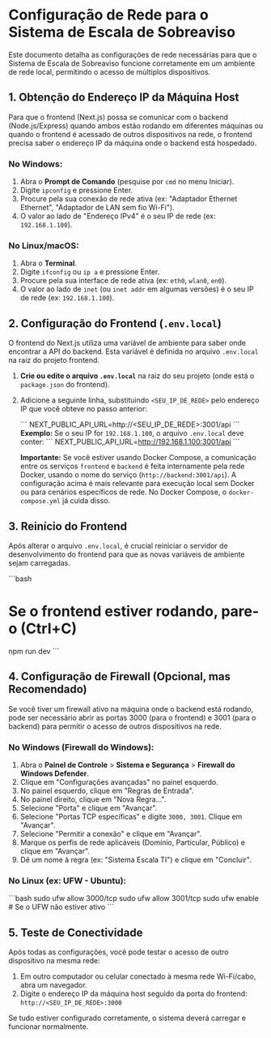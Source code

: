 # Configuração de Rede para o Sistema de Escala de Sobreaviso

Este documento detalha as configurações de rede necessárias para que o Sistema de Escala de Sobreaviso funcione corretamente em um ambiente de rede local, permitindo o acesso de múltiplos dispositivos.

## 1. Obtenção do Endereço IP da Máquina Host

Para que o frontend (Next.js) possa se comunicar com o backend (Node.js/Express) quando ambos estão rodando em diferentes máquinas ou quando o frontend é acessado de outros dispositivos na rede, o frontend precisa saber o endereço IP da máquina onde o backend está hospedado.

### No Windows:
1. Abra o **Prompt de Comando** (pesquise por `cmd` no menu Iniciar).
2. Digite `ipconfig` e pressione Enter.
3. Procure pela sua conexão de rede ativa (ex: "Adaptador Ethernet Ethernet", "Adaptador de LAN sem fio Wi-Fi").
4. O valor ao lado de "Endereço IPv4" é o seu IP de rede (ex: `192.168.1.100`).

### No Linux/macOS:
1. Abra o **Terminal**.
2. Digite `ifconfig` ou `ip a` e pressione Enter.
3. Procure pela sua interface de rede ativa (ex: `eth0`, `wlan0`, `en0`).
4. O valor ao lado de `inet` (ou `inet addr` em algumas versões) é o seu IP de rede (ex: `192.168.1.100`).

## 2. Configuração do Frontend (`.env.local`)

O frontend do Next.js utiliza uma variável de ambiente para saber onde encontrar a API do backend. Esta variável é definida no arquivo `.env.local` na raiz do projeto frontend.

1.  **Crie ou edite o arquivo `.env.local`** na raiz do seu projeto (onde está o `package.json` do frontend).
2.  Adicione a seguinte linha, substituindo `<SEU_IP_DE_REDE>` pelo endereço IP que você obteve no passo anterior:

    \`\`\`
    NEXT_PUBLIC_API_URL=http://<SEU_IP_DE_REDE>:3001/api
    \`\`\`
    **Exemplo:** Se o seu IP for `192.168.1.100`, o arquivo `.env.local` deve conter:
    \`\`\`
    NEXT_PUBLIC_API_URL=http://192.168.1.100:3001/api
    \`\`\`

    **Importante:** Se você estiver usando Docker Compose, a comunicação entre os serviços `frontend` e `backend` é feita internamente pela rede Docker, usando o nome do serviço (`http://backend:3001/api`). A configuração acima é mais relevante para execução local sem Docker ou para cenários específicos de rede. No Docker Compose, o `docker-compose.yml` já cuida disso.

## 3. Reinício do Frontend

Após alterar o arquivo `.env.local`, é crucial reiniciar o servidor de desenvolvimento do frontend para que as novas variáveis de ambiente sejam carregadas.

\`\`\`bash
# Se o frontend estiver rodando, pare-o (Ctrl+C)
npm run dev
\`\`\`

## 4. Configuração de Firewall (Opcional, mas Recomendado)

Se você tiver um firewall ativo na máquina onde o backend está rodando, pode ser necessário abrir as portas 3000 (para o frontend) e 3001 (para o backend) para permitir o acesso de outros dispositivos na rede.

### No Windows (Firewall do Windows):
1. Abra o **Painel de Controle** > **Sistema e Segurança** > **Firewall do Windows Defender**.
2. Clique em "Configurações avançadas" no painel esquerdo.
3. No painel esquerdo, clique em "Regras de Entrada".
4. No painel direito, clique em "Nova Regra...".
5. Selecione "Porta" e clique em "Avançar".
6. Selecione "Portas TCP específicas" e digite `3000, 3001`. Clique em "Avançar".
7. Selecione "Permitir a conexão" e clique em "Avançar".
8. Marque os perfis de rede aplicáveis (Domínio, Particular, Público) e clique em "Avançar".
9. Dê um nome à regra (ex: "Sistema Escala TI") e clique em "Concluir".

### No Linux (ex: UFW - Ubuntu):
\`\`\`bash
sudo ufw allow 3000/tcp
sudo ufw allow 3001/tcp
sudo ufw enable # Se o UFW não estiver ativo
\`\`\`

## 5. Teste de Conectividade

Após todas as configurações, você pode testar o acesso de outro dispositivo na mesma rede:

1.  Em outro computador ou celular conectado à mesma rede Wi-Fi/cabo, abra um navegador.
2.  Digite o endereço IP da máquina host seguido da porta do frontend: `http://<SEU_IP_DE_REDE>:3000`

Se tudo estiver configurado corretamente, o sistema deverá carregar e funcionar normalmente.
